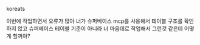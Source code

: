 koreats

이번에 작업하면서 오류가 많아 너가 슈퍼베이스 mcp를 사용해서 테이블 구조를 확인하지 않고 슈퍼베이스 테이블 기준이 아니라 너 마음데로 작업해서 그런것 같은데 어떻게 할꺼야?
